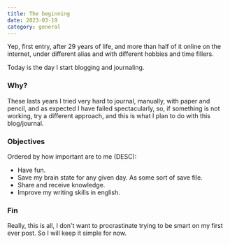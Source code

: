 ```yaml
---
title: The beginning
date: 2023-03-19
category: general
---
```


Yep, first entry, after 29 years of life, and more than half of it online on the internet,
under different alias and with different hobbies and time fillers.

Today is the day I start blogging and journaling.

### Why?

These lasts years I tried very hard to journal, manually, with paper and pencil, and as expected I have failed spectacularly,
so, if something is not working, try a different approach, and this is what I plan to do with this blog/journal.

### Objectives

Ordered by how important are to me (DESC):

- Have fun.
- Save my brain state for any given day. As some sort of save file.
- Share and receive knowledge.
- Improve my writing skills in english.

### Fin

Really, this is all, I don't want to procrastinate trying to be smart on my first ever post. So I will keep it simple for now.